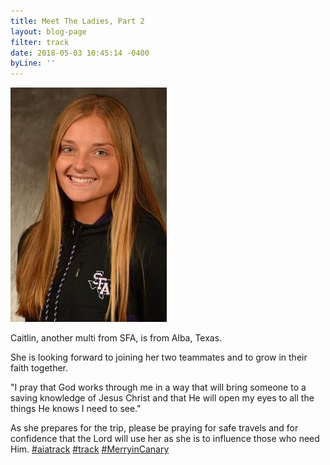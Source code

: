 ```yaml
---
title: Meet The Ladies, Part 2
layout: blog-page
filter: track
date: 2018-05-03 10:45:14 -0400
byLine: ''
---
```

![](/uploads/2018/05/03/Lennon.jpg)

Caitlin, another multi from SFA, is from Alba, Texas.

She is looking forward to joining her two teammates and to grow in their faith together.

"I pray that God works through me in a way that will bring someone to a saving knowledge of Jesus Christ and that He will open my eyes to all the things He knows I need to see."

As she prepares for the trip, please be praying for safe travels and for confidence that the Lord will use her as she is to influence those who need Him. [#aiatrack](https://www.facebook.com/hashtag/aiatrack?source=feed_text) [#track](https://www.facebook.com/hashtag/track?source=feed_text) [#MerryinCanary](https://www.facebook.com/hashtag/merryincanary?source=feed_text)